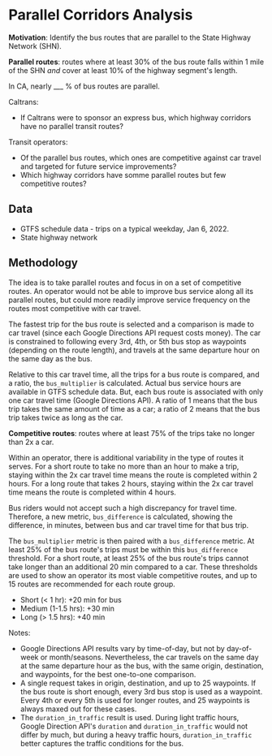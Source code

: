 # Parallel Corridors Analysis

**Motivation**: Identify the bus routes that are parallel to the State Highway Network (SHN). 

**Parallel routes**: routes where at least 30% of the bus route falls within 1 mile of the SHN *and* cover at least 10% of the highway segment's length.

In CA, nearly ___ % of bus routes are parallel.

Caltrans:
* If Caltrans were to sponsor an express bus, which highway corridors have no parallel transit routes?

Transit operators:
* Of the parallel bus routes, which ones are competitive against car travel and targeted for future service improvements? 
* Which highway corridors have somme parallel routes but few competitive routes?


## Data

* GTFS schedule data - trips on a typical weekday, Jan 6, 2022.
* State highway network

## Methodology

The idea is to take parallel routes and focus in on a set of competitive routes. An operator would not be able to improve bus service along all its parallel routes, but could more readily improve service frequency on the routes most competitive with car travel.

The fastest trip for the bus route is selected and a comparison is made to car travel (since each Google Directions API request costs money). The car is constrained to following every 3rd, 4th, or 5th bus stop as waypoints (depending on the route length), and travels at the same departure hour on the same day as the bus.

Relative to this car travel time, all the trips for a bus route is compared, and a ratio, the `bus_multiplier` is calculated. Actual bus service hours are available in GTFS schedule data. But, each bus route is associated with only one car travel time (Google Directions API). A ratio of 1 means that the bus trip takes the same amount of time as a car; a ratio of 2 means that the bus trip takes twice as long as the car. 

**Competitive routes**: routes where at least 75% of the trips take no longer than 2x a car. 

Within an operator, there is additional variability in the type of routes it serves. For a short route to take no more than an hour to make a trip, staying within the 2x car travel time means the route is completed within 2 hours. For a long route that takes 2 hours, staying within the 2x car travel time means the route is completed within 4 hours. 

Bus riders would not accept such a high discrepancy for travel time. Therefore, a new metric, `bus_difference` is calculated, showing the difference, in minutes, between bus and car travel time for that bus trip. 

The `bus_multiplier` metric is then paired with a `bus_difference` metric. At least 25% of the bus route's trips must be within this `bus_difference` threshold. For a short route, at least 25% of the bus route's trips cannot take longer than an additional 20 min compared to a car. These thresholds are used to show an operator its most viable competitive routes, and up to 15 routes are recommended for each route group.
* Short (< 1 hr): +20 min for bus
* Medium (1-1.5 hrs): +30 min
* Long (> 1.5 hrs): +40 min

Notes:

* Google Directions API results vary by time-of-day, but not by day-of-week or month/seasons. Nevertheless, the car travels on the same day at the same departure hour as the bus, with the same origin, destination, and waypoints, for the best one-to-one comparison.
* A single request takes in origin, destination, and up to 25 waypoints. If the bus route is short enough, every 3rd bus stop is used as a waypoint. Every 4th or every 5th is used for longer routes, and 25 waypoints is always maxed out for these cases.
* The `duration_in_traffic` result is used. During light traffic hours, Google Direction API's `duration` and `duration_in_traffic` would not differ by much, but during a heavy traffic hours, `duration_in_traffic` better captures the traffic conditions for the bus.